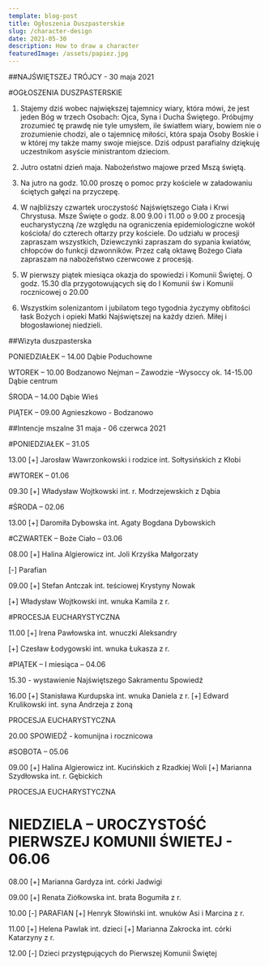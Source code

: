 ```yaml
---
template: blog-post
title: Ogłoszenia Duszpasterskie
slug: /character-design
date: 2021-05-30
description: How to draw a character
featuredImage: /assets/papiez.jpg
---
```


##NAJŚWIĘTSZEJ TRÓJCY  - 30 maja 2021                                                              

#OGŁOSZENIA DUSZPASTERSKIE

1. Stajemy dziś wobec największej tajemnicy wiary, która mówi, że jest jeden Bóg w trzech Osobach: Ojca, Syna i Ducha Świętego. Próbujmy zrozumieć tę prawdę nie tyle umysłem, ile światłem wiary, bowiem nie o zrozumienie chodzi, ale o tajemnicę miłości, która spaja Osoby Boskie i w której my także mamy swoje miejsce. Dziś odpust parafialny dziękuję uczestnikom asyście ministrantom dzieciom.

2. Jutro ostatni dzień maja. Nabożeństwo majowe przed Mszą świętą.

3. Na jutro na godz. 10.00 proszę o pomoc przy kościele w załadowaniu ściętych gałęzi na przyczepę.

4. W najbliższy czwartek uroczystość Najświętszego Ciała i Krwi Chrystusa. Msze Święte o godz. 8.00 9.00 i 11.00 o 9.00 z procesją eucharystyczną /ze względu na ograniczenia epidemiologiczne wokół kościoła/   do czterech ołtarzy przy kościele. Do udziału w procesji zapraszam wszystkich, Dziewczynki zapraszam do sypania kwiatów, chłopców do funkcji dzwonników. 
Przez całą oktawę Bożego Ciała zapraszam na nabożeństwo czerwcowe z procesją. 

5. W pierwszy piątek miesiąca okazja do spowiedzi i Komunii Świętej. O godz. 15.30  dla przygotowujących się do I Komunii św i Komunii rocznicowej o 20.00

6. Wszystkim solenizantom i jubilatom tego tygodnia życzymy obfitości łask Bożych i opieki Matki Najświętszej na każdy dzień. Miłej i błogosławionej niedzieli.

##Wizyta duszpasterska
 
PONIEDZIAŁEK – 14.00 Dąbie Poduchowne 

WTOREK – 10.00 Bodzanowo Nejman – Zawodzie –Wysoccy ok. 14-15.00 Dąbie centrum

ŚRODA – 14.00 Dąbie Wieś

PIĄTEK – 09.00 Agnieszkowo - Bodzanowo

##Intencje mszalne 31 maja - 06 czerwca 2021

#PONIEDZIAŁEK – 31.05

13.00 [+] Jarosław Wawrzonkowski i rodzice int. Sołtysińskich z Kłobi

#WTOREK – 01.06

09.30 [+] Władysław Wojtkowski int. r. Modrzejewskich z Dąbia

#ŚRODA – 02.06

13.00 [+] Daromiła Dybowska  int. Agaty Bogdana Dybowskich

#CZWARTEK – Boże Ciało – 03.06

08.00 [+] Halina Algierowicz int. Joli Krzyśka Małgorzaty 

[-] Parafian

09.00 [+] Stefan Antczak int. teściowej Krystyny Nowak

[+] Władysław Wojtkowski int. wnuka Kamila z r. 

#PROCESJA EUCHARYSTYCZNA
 
11.00 [+] Irena Pawłowska int. wnuczki Aleksandry 

[+]  Czesław Łodygowski int. wnuka Łukasza z r.

#PIĄTEK – I miesiąca – 04.06

15.30 - wystawienie Najświętszego Sakramentu Spowiedź

16.00 [+] Stanisława Kurdupska int. wnuka Daniela z r.
[+] Edward Krulikowski int. syna Andrzeja z żoną 

PROCESJA EUCHARYSTYCZNA

20.00 SPOWIEDŹ  - komunijna i rocznicowa

#SOBOTA – 05.06

09.00 [+]  Halina Algierowicz int. Kucińskich z Rzadkiej Woli
[+] Marianna Szydłowska int. r. Gębickich 

PROCESJA EUCHARYSTYCZNA 

# NIEDZIELA – UROCZYSTOŚĆ PIERWSZEJ KOMUNII ŚWIETEJ - 06.06

08.00 [+] Marianna Gardyza int. córki Jadwigi

09.00 [+] Renata Ziółkowska int. brata Bogumiła z r. 

10.00 [-] PARAFIAN 
[+] Henryk Słowiński int. wnuków Asi i Marcina z r. 

11.00 [+] Helena Pawlak int. dzieci 
[+] Marianna Zakrocka int. córki Katarzyny z r. 

12.00 [-] Dzieci przystępujących do Pierwszej Komunii Świętej

